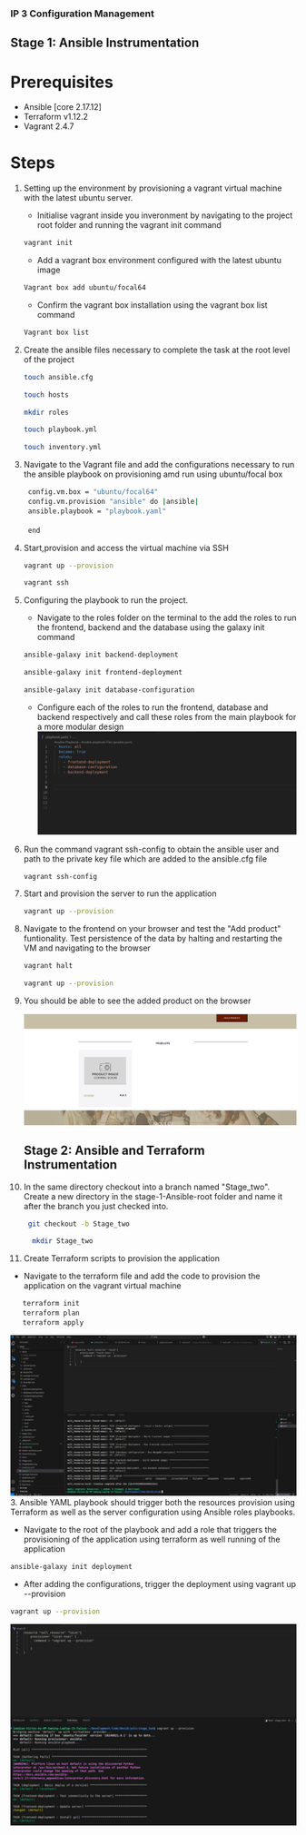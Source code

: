 ### IP 3 Configuration Management
## Stage 1: Ansible Instrumentation
# Prerequisites
 - Ansible [core 2.17.12]
 - Terraform v1.12.2
 - Vagrant 2.4.7
 # Steps
1. Setting up the environment by provisioning a vagrant virtual machine with the latest ubuntu server.
    - Initialise vagrant inside you inveronment by navigating to the project root folder and running the vagrant init command
   ```bash
   vagrant init
   ```
    - Add a vagrant box environment configured with the latest ubuntu image
   ```bash
   Vagrant box add ubuntu/focal64
   ```  
   - Confirm the vagrant box installation using the vagrant box list command   
   ```bash
   Vagrant box list
   ```  
2. Create the ansible files necessary to complete the task at the root level of the project
   ```bash
   touch ansible.cfg
   ```  
   ```bash
   touch hosts
   ```  
    ```bash
   mkdir roles
   ```  
    ```bash
   touch playbook.yml
   ```  
   ```bash
   touch inventory.yml
   ```  
3. Navigate to the Vagrant file and add the configurations necessary to run the ansible playbook on provisioning amd run using ubuntu/focal box
   ```bash
    config.vm.box = "ubuntu/focal64"
    config.vm.provision "ansible" do |ansible|
    ansible.playbook = "playbook.yaml"

    end
   ```  
4. Start,provision and access the virtual machine via SSH
   ```bash
   vagrant up --provision
   ```  
   ```bash
   vagrant ssh
   ```  


5. Configuring the playbook to run the project.
   - Navigate to the roles folder on the terminal to the add the roles to run the frontend, backend and the database using the galaxy init command
   ```bash
   ansible-galaxy init backend-deployment
   ```  
   ```bash
   ansible-galaxy init frontend-deployment
   ```  
   ```bash
   ansible-galaxy init database-configuration
   ```  
   - Configure each of the roles to run the frontend, database and backend respectively and call these roles from the main playbook for a more modular design
   ![playbook](playbook.png)
   
6. Run the command vagrant ssh-config to obtain the ansible user and path to the private key file which are added to the ansible.cfg file
    ```bash
   vagrant ssh-config
   ```
7. Start and provision the server to run the application
   ```bash
   vagrant up --provision
   ```
8. Navigate to the frontend on your browser and test the "Add product" funtionality. Test persistence of the data by halting and restarting the VM and   navigating to the browser
    ```bash
   vagrant halt
   ```
    ```bash
   vagrant up --provision
   ```
9. You should be able to see the added product on the browser

   ![ansible](Ansiblerun.png)
   ## Stage 2: Ansible and Terraform Instrumentation
1. In the same directory checkout into a branch named "Stage_two". Create a new directory in the stage-1-Ansible-root folder and name it after the branch you just checked into.
     ```bash
      git checkout -b Stage_two
   ```
    ```bash
      mkdir Stage_two
   ```
2. Create Terraform scripts to provision the application
  - Navigate to the terraform file and add the code to provision the application on the vagrant virtual machine 
   ```bash
      terraform init
      terraform plan
      terraform apply
   ```
    
   ![Terraform](Terraform.png)
 3. Ansible YAML playbook should trigger both the resources provision using Terraform as well as the server configuration using Ansible roles playbooks.
  - Navigate to the root of the playbook and add a role that triggers the provisioning of the application using terraform as well running of the application
   ```bash
   ansible-galaxy init deployment
   ```  
   - After adding the configurations, trigger the deployment using vagrant up --provision
   ```bash
   vagrant up --provision
   ```
   ![Fina;](Final.png)